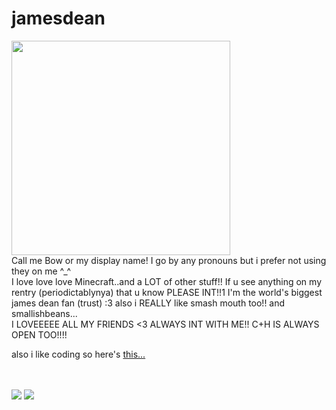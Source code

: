 # jamesdean
<img src="https://codehs.com/uploads/a83ce60dc31d23f4953f9fc73334ac8c" width="350" height="343">
<br>
Call me Bow or my display name!
I go by any pronouns but i prefer not using they on me ^_^
<br>
I love love love Minecraft..and a LOT of other stuff!!
If u see anything on my rentry (periodictablynya) that u know PLEASE INT!!1
I'm the world's biggest james dean fan (trust) :3 
also i REALLY like smash mouth too!!
and smallishbeans...
<br>
I LOVEEEEE ALL MY FRIENDS <3 ALWAYS INT WITH ME!!
C+H IS ALWAYS OPEN TOO!!!!
<br>
<p>also i like coding so here's <a href="https://chezzing.neocities.org">this...</a></p>
<br>
<br>
<img src="https://codehs.com/uploads/433549f997906dcefd9f70820b77b08c">
<img src="https://codehs.com/uploads/91dc022c0e8b29ebdde5c8f14d5fdd34">
